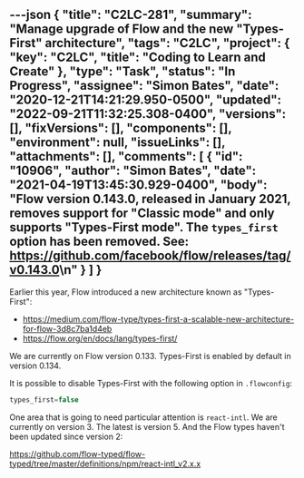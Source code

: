 ---json
{
  "title": "C2LC-281",
  "summary": "Manage upgrade of Flow and the new \"Types-First\" architecture",
  "tags": "C2LC",
  "project": {
    "key": "C2LC",
    "title": "Coding to Learn and Create"
  },
  "type": "Task",
  "status": "In Progress",
  "assignee": "Simon Bates",
  "date": "2020-12-21T14:21:29.950-0500",
  "updated": "2022-09-21T11:32:25.308-0400",
  "versions": [],
  "fixVersions": [],
  "components": [],
  "environment": null,
  "issueLinks": [],
  "attachments": [],
  "comments": [
    {
      "id": "10906",
      "author": "Simon Bates",
      "date": "2021-04-19T13:45:30.929-0400",
      "body": "Flow version 0.143.0, released in January 2021, removes support for \"Classic mode\" and only supports \"Types-First mode\". The `types_first` option has been removed. See: <https://github.com/facebook/flow/releases/tag/v0.143.0>\n"
    }
  ]
}
---
Earlier this year, Flow introduced a new architecture known as "Types-First":

* <https://medium.com/flow-type/types-first-a-scalable-new-architecture-for-flow-3d8c7ba1d4eb>
* <https://flow.org/en/docs/lang/types-first/>

We are currently on Flow version 0.133. Types-First is enabled by default in version 0.134.

It is possible to disable Types-First with the following option in `.flowconfig`:

```java
types_first=false
```

One area that is going to need particular attention is `react-intl`. We are currently on version 3. The latest is version 5. And the Flow types haven't been updated since version 2:

<https://github.com/flow-typed/flow-typed/tree/master/definitions/npm/react-intl_v2.x.x>

        